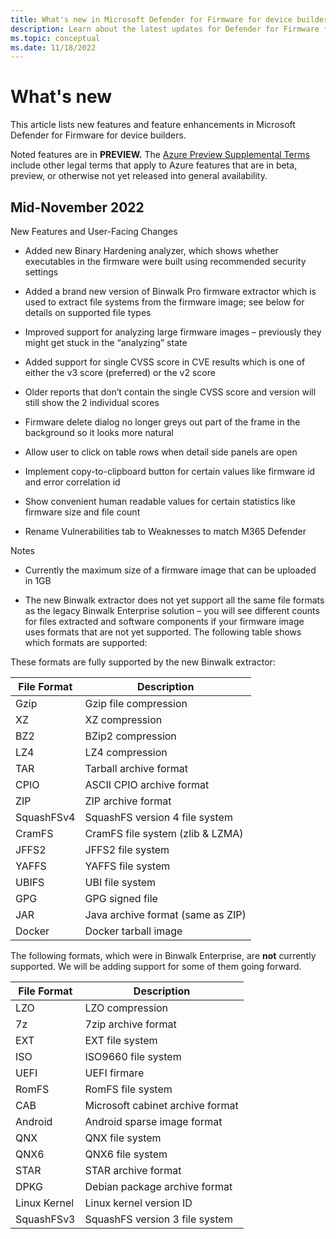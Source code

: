```yaml
---
title: What's new in Microsoft Defender for Firmware for device builders
description: Learn about the latest updates for Defender for Firmware for device builders.
ms.topic: conceptual
ms.date: 11/18/2022
---
```


# What's new

This article lists new features and feature enhancements in Microsoft Defender for Firmware for device builders.

Noted features are in **PREVIEW.** The [Azure Preview Supplemental Terms](https://azure.microsoft.com/support/legal/preview-supplemental-terms/) include other legal terms that apply to Azure features that are in beta, preview, or otherwise not yet released into general availability.

## Mid-November 2022

New Features and User-Facing Changes 

- Added new Binary Hardening analyzer, which shows whether executables in the firmware were built using recommended security settings 

- Added a brand new version of Binwalk Pro firmware extractor which is used to extract file systems from the firmware image; see below for details on supported file types 

- Improved support for analyzing large firmware images – previously they might get stuck in the “analyzing” state 

- Added support for single CVSS score in CVE results which is one of either the v3 score (preferred) or the v2 score 

- Older reports that don’t contain the single CVSS score and version will still show the 2 individual scores 

- Firmware delete dialog no longer greys out part of the frame in the background so it looks more natural 

- Allow user to click on table rows when detail side panels are open 

- Implement copy-to-clipboard button for certain values like firmware id and error correlation id 

- Show convenient human readable values for certain statistics like firmware size and file count 

- Rename Vulnerabilities tab to Weaknesses to match M365 Defender 

Notes 

- Currently the maximum size of a firmware image that can be uploaded in 1GB 

- The new Binwalk extractor does not yet support all the same file formats as the legacy Binwalk Enterprise solution – you will see different counts for files extracted and software components if your firmware image uses formats that are not yet supported. The following table shows which formats are supported: 

These formats are fully supported by the new Binwalk extractor: 


| File Format | Description
| ----------- | -----------
|  Gzip       | Gzip file compression
|  XZ         | XZ compression
|  BZ2        | BZip2 compression
|  LZ4        | LZ4 compression
|  TAR        | Tarball archive format
|  CPIO       | ASCII CPIO archive format
|  ZIP        | ZIP archive format
|  SquashFSv4 | SquashFS version 4 file system
|  CramFS     | CramFS file system (zlib & LZMA)
|  JFFS2      | JFFS2 file system
|  YAFFS      | YAFFS file system
|  UBIFS      | UBI file system
|  GPG        | GPG signed file
|  JAR        | Java archive format (same as ZIP)
|  Docker     | Docker tarball image

The following formats, which were in Binwalk Enterprise, are **not** currently supported. We will be adding support for some of them going forward.

| File Format   | Description
| ------------- | -----------
|  LZO          |  LZO compression
|  7z           |  7zip archive format
|  EXT          |  EXT file system
|  ISO          |  ISO9660 file system
|  UEFI         |  UEFI firmare
|  RomFS        |  RomFS file system
|  CAB          |  Microsoft cabinet archive format
|  Android      |  Android sparse image format
|  QNX          |  QNX file system
|  QNX6         |  QNX6 file system
|  STAR         |  STAR archive format
|  DPKG         |  Debian package archive format
|  Linux Kernel |  Linux kernel version ID
|  SquashFSv3   |  SquashFS version 3 file system
